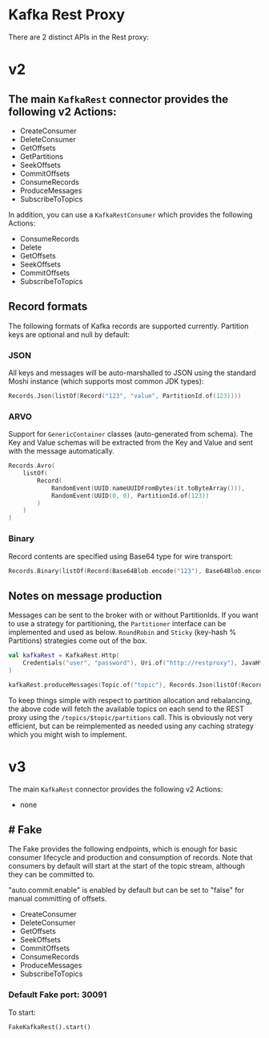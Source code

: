 # Kafka Rest Proxy

There are 2 distinct APIs in the Rest proxy:

# v2

The main `KafkaRest` connector provides the following v2 Actions:
- 
- CreateConsumer
- DeleteConsumer
- GetOffsets
- GetPartitions
- SeekOffsets
- CommitOffsets
- ConsumeRecords
- ProduceMessages
- SubscribeToTopics

In addition, you can use a `KafkaRestConsumer` which provides the following Actions:

- ConsumeRecords
- Delete
- GetOffsets
- SeekOffsets
- CommitOffsets
- SubscribeToTopics

## Record formats
The following formats of Kafka records are supported currently. Partition keys are optional and null by default:

### JSON
All keys and messages will be auto-marshalled to JSON using the standard Moshi instance (which supports most common JDK
types):

```kotlin
Records.Json(listOf(Record("123", "value", PartitionId.of(123))))
```

### ARVO
Support for `GenericContainer` classes (auto-generated from schema). The Key and Value schemas will be extracted from
the Key and Value and sent with the message automatically.

```kotlin
Records.Avro(
    listOf(
        Record(
            RandomEvent(UUID.nameUUIDFromBytes(it.toByteArray())),
            RandomEvent(UUID(0, 0), PartitionId.of(123))
        )
    )
)
```

### Binary
Record contents are specified using Base64 type for wire transport:

```kotlin
Records.Binary(listOf(Record(Base64Blob.encode("123"), Base64Blob.encode("456"), PartitionId.of(123))))
```

## Notes on message production

Messages can be sent to the broker with or without PartitionIds. If you want to use a strategy for partitioning, the
`Partitioner` interface can be implemented and used as below. `RoundRobin` and `Sticky` (key-hash % Partitions)
strategies
come out of the box.

```kotlin
val kafkaRest = KafkaRest.Http(
    Credentials("user", "password"), Uri.of("http://restproxy"), JavaHttpClient()
)

kafkaRest.produceMessages(Topic.of("topic"), Records.Json(listOf(Record("123", ""))), ::RoundRobinRecordPartitioner)
```

To keep things simple with respect to partition allocation and rebalancing, the above code will fetch the available
topics on each send to the REST proxy using the `/topics/$topic/partitions` call. This is obviously not very efficient,
but can be reimplemented as needed using any caching strategy which you might wish to implement.

# v3

The main `KafkaRest` connector provides the following v2 Actions:

- none

## # Fake
The Fake provides the following endpoints, which is enough for basic consumer lifecycle and production and consumption
of records. Note that consumers by default will start at the start of the topic stream, although they can be committed
to.

"auto.commit.enable" is enabled by default but can be set to "false" for manual committing of offsets.

- CreateConsumer
- DeleteConsumer
- GetOffsets
- SeekOffsets
- CommitOffsets
- ConsumeRecords
- ProduceMessages
- SubscribeToTopics

### Default Fake port: 30091
To start:

```
FakeKafkaRest().start()
```
